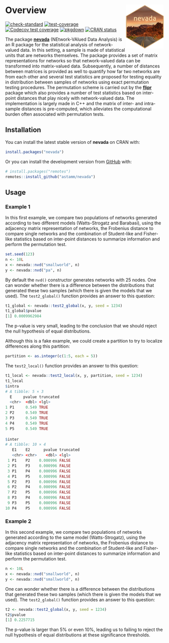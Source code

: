 
<!-- README.md is generated from README.Rmd. Please edit that file -->

# Overview <a href='https://astamm.github.io/nevada/'><img src='man/figures/logo.png' align="right" height="139" /></a>

<!-- badges: start -->

[![check-standard](https://github.com/astamm/nevada/workflows/R-CMD-check/badge.svg)](https://github.com/astamm/nevada/actions)
[![test-coverage](https://github.com/astamm/nevada/workflows/test-coverage/badge.svg)](https://github.com/astamm/nevada/actions)
[![Codecov test
coverage](https://codecov.io/gh/astamm/nevada/branch/master/graph/badge.svg)](https://codecov.io/gh/astamm/nevada?branch=master)
[![pkgdown](https://github.com/astamm/nevada/workflows/pkgdown/badge.svg)](https://github.com/astamm/nevada/actions)
[![CRAN
status](https://www.r-pkg.org/badges/version/nevada)](https://CRAN.R-project.org/package=nevada)
<!-- badges: end -->

The package [**nevada**](https://astamm.github.io/nevada/)
(NEtwork-VAlued Data Analysis) is an R package for the statistical
analysis of network-valued data. In this setting, a sample is made of
statistical units that are networks themselves. The package provides a
set of matrix representations for networks so that network-valued data
can be transformed into matrix-valued data. Subsequently, a number of
distances between matrices is provided as well to quantify how far two
networks are from each other and several test statistics are proposed
for testing equality in distribution between samples of networks using
exact permutation testing procedures. The permutation scheme is carried
out by the [**flipr**](https://astamm.github.io/flipr/) package which
also provides a number of test statistics based on inter-point distances
that play nicely with network-valued data. The implementation is largely
made in C++ and the matrix of inter- and intra-sample distances is
pre-computed, which alleviates the computational burden often associated
with permutation tests.

## Installation

You can install the latest stable version of **nevada** on CRAN with:

``` r
install.packages("nevada")
```

Or you can install the development version from
[GitHub](https://github.com/) with:

``` r
# install.packages("remotes")
remotes::install_github("astamm/nevada")
```

## Usage

### Example 1

In this first example, we compare two populations of networks generated
according to two different models (Watts-Strogatz and Barabasi), using
the adjacency matrix representation of networks, the Frobenius distance
to compare single networks and the combination of Student-like and
Fisher-like statistics based on inter-point distances to summarize
information and perform the permutation test.

``` r
set.seed(123)
n <- 10L
x <- nevada::nvd("smallworld", n)
y <- nevada::nvd("pa", n)
```

By default the `nvd()` constructor generates networks with 25 nodes. One
can wonder whether there is a difference between the distributions that
generated these two samples (which there is given the models that we
used). The `test2_global()` function provides an answer to this
question:

``` r
t1_global <- nevada::test2_global(x, y, seed = 1234)
t1_global$pvalue
[1] 0.0009962984
```

The p-value is very small, leading to the conclusion that we should
reject the null hypothesis of equal distributions.

Although this is a fake example, we could create a partition to try to
localize differences along this partition:

``` r
partition <- as.integer(c(1:5, each = 5))
```

The `test2_local()` function provides an answer to this question:

``` r
t1_local <- nevada::test2_local(x, y, partition, seed = 1234)
t1_local
$intra
# A tibble: 5 × 3
  E     pvalue truncated
  <chr>  <dbl> <lgl>    
1 P1     0.549 TRUE     
2 P2     0.549 TRUE     
3 P3     0.549 TRUE     
4 P4     0.549 TRUE     
5 P5     0.549 TRUE     

$inter
# A tibble: 10 × 4
   E1    E2      pvalue truncated
   <chr> <chr>    <dbl> <lgl>    
 1 P1    P2    0.000996 FALSE    
 2 P1    P3    0.000996 FALSE    
 3 P1    P4    0.000996 FALSE    
 4 P1    P5    0.000996 FALSE    
 5 P2    P3    0.000996 FALSE    
 6 P2    P4    0.000996 FALSE    
 7 P2    P5    0.000996 FALSE    
 8 P3    P4    0.000996 FALSE    
 9 P3    P5    0.000996 FALSE    
10 P4    P5    0.000996 FALSE    
```

### Example 2

In this second example, we compare two populations of networks generated
according to the same model (Watts-Strogatz), using the adjacency matrix
representation of networks, the Frobenius distance to compare single
networks and the combination of Student-like and Fisher-like statistics
based on inter-point distances to summarize information and perform the
permutation test.

``` r
n <- 10L
x <- nevada::nvd("smallworld", n)
y <- nevada::nvd("smallworld", n)
```

One can wonder whether there is a difference between the distributions
that generated these two samples (which there is given the models that
we used). The `test2_global()` function provides an answer to this
question:

``` r
t2 <- nevada::test2_global(x, y, seed = 1234)
t2$pvalue
[1] 0.2257715
```

The p-value is larger than 5% or even 10%, leading us to failing to
reject the null hypothesis of equal distributions at these significance
thresholds.
